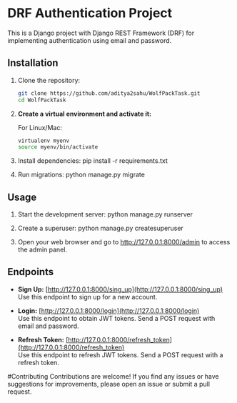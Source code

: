 # DRF Authentication Project

This is a Django project with Django REST Framework (DRF) for implementing authentication using email and password.

## Installation

1. Clone the repository:

    ```bash
    git clone https://github.com/aditya2sahu/WolfPackTask.git
    cd WolfPackTask
    ```

2. **Create a virtual environment and activate it:**

   For Linux/Mac:
   ```bash
   virtualenv myenv
   source myenv/bin/activate

3. Install dependencies:
pip install -r requirements.txt

4. Run migrations:
python manage.py migrate

## Usage
1. Start the development server:
python manage.py runserver

2. Create a superuser:
python manage.py createsuperuser

3. Open your web browser and go to http://127.0.0.1:8000/admin to access the admin panel.

## Endpoints

- **Sign Up:** [http://127.0.0.1:8000/sing_up](http://127.0.0.1:8000/sing_up)  
  Use this endpoint to sign up for a new account.

- **Login:** [http://127.0.0.1:8000/login](http://127.0.0.1:8000/login)  
  Use this endpoint to obtain JWT tokens. Send a POST request with email and password.

- **Refresh Token:** [http://127.0.0.1:8000/refresh_token](http://127.0.0.1:8000/refresh_token)  
  Use this endpoint to refresh JWT tokens. Send a POST request with a refresh token.

#Contributing
Contributions are welcome! If you find any issues or have suggestions for improvements, please open an issue or submit a pull request.

